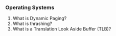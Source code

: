 ### Operating Systems

1. What is Dynamic Paging?
2. What is thrashing?
3. What is a Translation Look Aside Buffer (TLB)?

